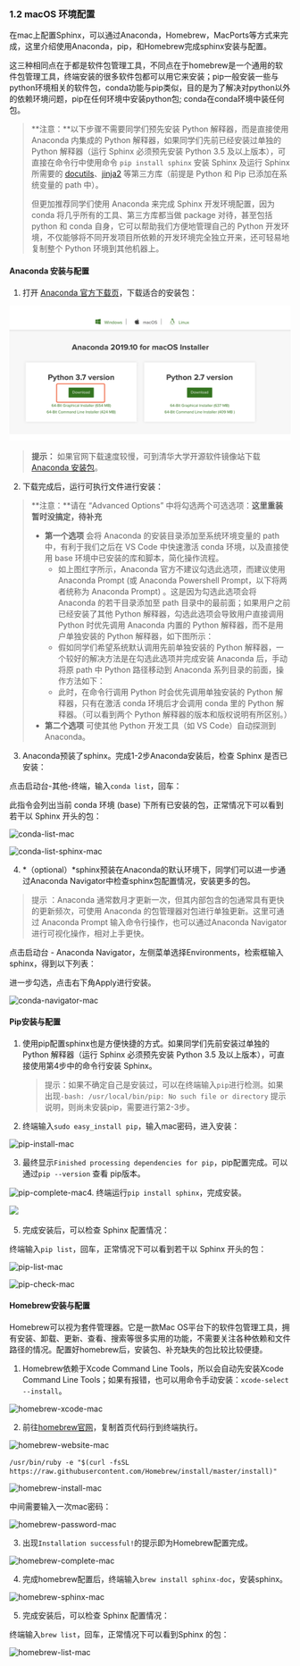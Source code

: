 ### 1.2 macOS 环境配置

在mac上配置Sphinx，可以通过Anaconda，Homebrew，MacPorts等方式来完成，这里介绍使用Anaconda，pip，和Homebrew完成sphinx安装与配置。

这三种相同点在于都是软件包管理工具，不同点在于homebrew是一个通用的软件包管理工具，终端安装的很多软件包都可以用它来安装；pip一般安装一些与python环境相关的软件包，conda功能与pip类似，目的是为了解决对python以外的依赖环境问题，pip在任何环境中安装python包; conda在conda环境中装任何包。

> **注意：**以下步骤不需要同学们预先安装 Python 解释器，而是直接使用 Anaconda 内集成的 Python 解释器，如果同学们先前已经安装过单独的 Python 解释器（运行 Sphinx 必须预先安装 Python 3.5 及以上版本），可直接在命令行中使用命令 `pip install sphinx` 安装 Sphinx 及运行 Sphinx 所需要的 [docutils](http://docutils.sourceforge.net/)、[jinja2](http://jinja.pocoo.org/) 等第三方库（前提是 Python 和 Pip 已添加在系统变量的 path 中）。
>
> 但更加推荐同学们使用 Anaconda 来完成 Sphinx 开发环境配置，因为 conda 将几乎所有的工具、第三方库都当做 package 对待，甚至包括 python 和 conda 自身，它可以帮助我们方便地管理自己的 Python 开发环境，不仅能够将不同开发项目所依赖的开发环境完全独立开来，还可轻易地复制整个 Python 环境到其他机器上。

#### Anaconda 安装与配置

1. 打开 [Anaconda 官方下载页](https://www.anaconda.com/distribution/)，下载适合的安装包：

![anaconda-download-mac](images/anaconda-download-mac.jpg)

> **提示：** 如果官网下载速度较慢，可到清华大学开源软件镜像站下载 [Anaconda 安装包](https://mirrors.tuna.tsinghua.edu.cn/anaconda/archive/)。

2. 下载完成后，运行可执行文件进行安装：

> **注意：**请在 “Advanced Options” 中将勾选两个可选选项：**这里重装暂时没搞定，待补充**
>
> - **第一个选项** 会将 Anaconda 的安装目录添加至系统环境变量的 path 中，有利于我们之后在 VS Code 中快速激活 conda 环境，以及直接使用 base 环境中已安装的库和脚本，简化操作流程。
>   - 如上图红字所示，Anaconda 官方不建议勾选此选项，而建议使用 Anaconda Prompt (或 Anaconda Powershell Prompt，以下将两者统称为 Anaconda Prompt) 。这是因为勾选此选项会将 Anaconda 的若干目录添加至 path 目录中的最前面；如果用户之前已经安装了其他 Python 解释器，勾选此选项会导致用户直接调用 Python 时优先调用 Anaconda 内置的 Python 解释器，而不是用户单独安装的 Python 解释器，如下图所示：
>   - 假如同学们希望系统默认调用先前单独安装的 Python 解释器，一个较好的解决方法是在勾选此选项并完成安装 Anaconda 后，手动将原 path 中 Python 路径移动到 Anaconda 系列目录的前面，操作方法如下：
>   - 此时，在命令行调用 Python 时会优先调用单独安装的 Python 解释器，只有在激活 conda 环境后才会调用 conda 里的 Python 解释器。（可以看到两个 Python 解释器的版本和版权说明有所区别。）
> - **第二个选项** 可使其他 Python 开发工具（如 VS Code）自动探测到 Anaconda。

3. Anaconda预装了sphinx。完成1-2步Anaconda安装后，检查 Sphinx 是否已安装：

点击启动台-其他-终端，输入`conda list`，回车：

此指令会列出当前 conda 环境 (base) 下所有已安装的包，正常情况下可以看到若干以 Sphinx 开头的包：

![conda-list-mac](/conda-list-mac.jpg)

![conda-list-sphinx-mac](/conda-list-sphinx-mac.png)

4. *（optional）*sphinx预装在Anaconda的默认环境下，同学们可以进一步通过Anaconda Navigator中检查sphinx包配置情况，安装更多的包。

> 提示 ：Anaconda 通常数月才更新一次，但其内部包含的包通常具有更快的更新频次，可使用 Anaconda 的包管理器对包进行单独更新。这里可通过 Anaconda Prompt 输入命令行操作，也可以通过Anaconda Navigator进行可视化操作，相对上手更快。

点击启动台 - Anaconda Navigator，左侧菜单选择Environments，检索框输入sphinx，得到以下列表：

进一步勾选，点击右下角Apply进行安装。

![conda-navigator-mac](/conda-navigator-mac.jpg)



#### Pip安装与配置

1. 使用pip配置sphinx也是方便快捷的方式。如果同学们先前安装过单独的 Python 解释器（运行 Sphinx 必须预先安装 Python 3.5 及以上版本），可直接使用第4步中的命令行安装 Sphinx。

   > 提示：如果不确定自己是安装过，可以在终端输入`pip`进行检测。如果出现`-bash: /usr/local/bin/pip: No such file or directory` 提示说明，则尚未安装pip，需要进行第2-3步。

2. 终端输入`sudo easy_install pip`，输入mac密码，进入安装：

![pip-install-mac](/pip-install-mac.jpg)

3. 最终显示`Finished processing dependencies for pip`，pip配置完成。可以通过`pip --version` 查看 pip版本。

![pip-complete-mac](/pip-complete-mac.jpg)4. 终端运行`pip install sphinx`，完成安装。

![](/pip-sphinx-mac.jpg)

5. 完成安装后，可以检查 Sphinx 配置情况：

终端输入`pip list`，回车，正常情况下可以看到若干以 Sphinx 开头的包：

![pip-list-mac](/pip-list-mac.jpg)

![pip-check-mac](/pip-check-mac.jpg)



#### Homebrew安装与配置

Homebrew可以视为套件管理器。它是一款Mac OS平台下的软件包管理工具，拥有安装、卸载、更新、查看、搜索等很多实用的功能，不需要关注各种依赖和文件路径的情况。配置好homebrew后，安装包、补充缺失的包比较比较便捷。

1. Homebrew依赖于Xcode Command Line Tools，所以会自动先安装Xcode Command Line Tools；如果有报错，也可以用命令手动安装：`xcode-select --install`。

![homebrew-xcode-mac](/homebrew-xcode-mac.jpg)

2. 前往[homebrew官网](https://brew.sh)，复制首页代码行到终端执行。

![homebrew-website-mac](/homebrew-website-mac.jpg)

```
/usr/bin/ruby -e "$(curl -fsSL https://raw.githubusercontent.com/Homebrew/install/master/install)"
```

![homebrew-install-mac](/homebrew-install-mac.jpg)

中间需要输入一次mac密码：

![homebrew-password-mac](/homebrew-password-mac.jpg)

3. 出现`Installation successful!`的提示即为Homebrew配置完成。

![homebrew-complete-mac](/homebrew-complete-mac.jpg)

4. 完成homebrew配置后，终端输入`brew install sphinx-doc`，安装sphinx。

![homebrew-sphinx-mac](/homebrew-sphinx-mac.jpg)

5. 完成安装后，可以检查 Sphinx 配置情况：

终端输入`brew list`，回车，正常情况下可以看到Sphinx 的包：

![homebrew-list-mac](/homebrew-list-mac.jpg)
